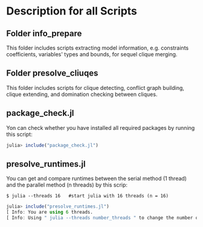 # Description for all Scripts

## Folder info_prepare

This folder includes scripts extracting model information, e.g. constraints coefficients, variables' types and bounds, for sequel clique merging.

## Folder presolve_cliuqes

This folder includes scripts for clique detecting, conflict graph building, clique extending, and domination checking between cliques.

## package_check.jl

Yon can check whether you have installed all required packages by running this script:
```julia
julia> include("package_check.jl")
```

## presolve_runtimes.jl

You can get and compare runtimes between the serial method (1 thread) and the parallel method (n threads) by this scrip:
```
$ julia --threads 16   #start julia with 16 threads (n = 16)
```
```julia
julia> include("presolve_runtimes.jl")
[ Info: You are using 6 threads.
[ Info: Using " julia --threads number_threads " to change the number of threads.
```
